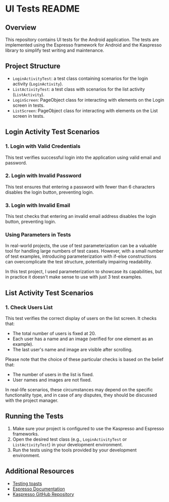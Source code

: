 # UI Tests README

## Overview

This repository contains UI tests for the Android application. The tests are implemented using the Espresso framework for Android and the Kaspresso library to simplify test writing and maintenance.

## Project Structure

- `LoginActivityTest`: a test class containing scenarios for the login activity (`LoginActivity`).
- `ListActivityTest`: a test class with scenarios for the list activity (`ListActivity`).
- `LoginScreen`: PageObject class for interacting with elements on the Login screen in tests.
- `ListScreen`: PageObject class for interacting with elements on the List screen in tests.

## Login Activity Test Scenarios

### 1. Login with Valid Credentials

This test verifies successful login into the application using valid email and password.

### 2. Login with Invalid Password

This test ensures that entering a password with fewer than 6 characters disables the login button, preventing login.

### 3. Login with Invalid Email

This test checks that entering an invalid email address disables the login button, preventing login.

### Using Parameters in Tests

In real-world projects, the use of test parameterization can be a valuable tool for handling large numbers of test cases.
However, with a small number of test examples, introducing parameterization with if-else constructions can overcomplicate the test structure, potentially impairing readability.

In this test project, I used parameterization to showcase its capabilities, but in practice it doesn't make sense to use with just 3 test examples.

## List Activity Test Scenarios

### 1. Check Users List

This test verifies the correct display of users on the list screen. It checks that:

- The total number of users is fixed at 20.
- Each user has a name and an image (verified for one element as an example).
- The last user's name and image are visible after scrolling.

Please note that the choice of these particular checks is based on the belief that:
- The number of users in the list is fixed.
- User names and images are not fixed.

In real-life scenarios, these circumstances may depend on the specific functionality type, and in case of any disputes, they should be discussed with the project manager.

## Running the Tests

1. Make sure your project is configured to use the Kaspresso and Espresso frameworks.
2. Open the desired test class (e.g., `LoginActivityTest` or `ListActivityTest`) in your development environment.
3. Run the tests using the tools provided by your development environment.

## Additional Resources

- [Testing toasts](https://avito-tech.github.io/avito-android/test/Toast/)
- [Espresso Documentation](https://developer.android.com/training/testing/espresso)
- [Kaspresso GitHub Repository](https://github.com/KasperskyLab/Kaspresso)
